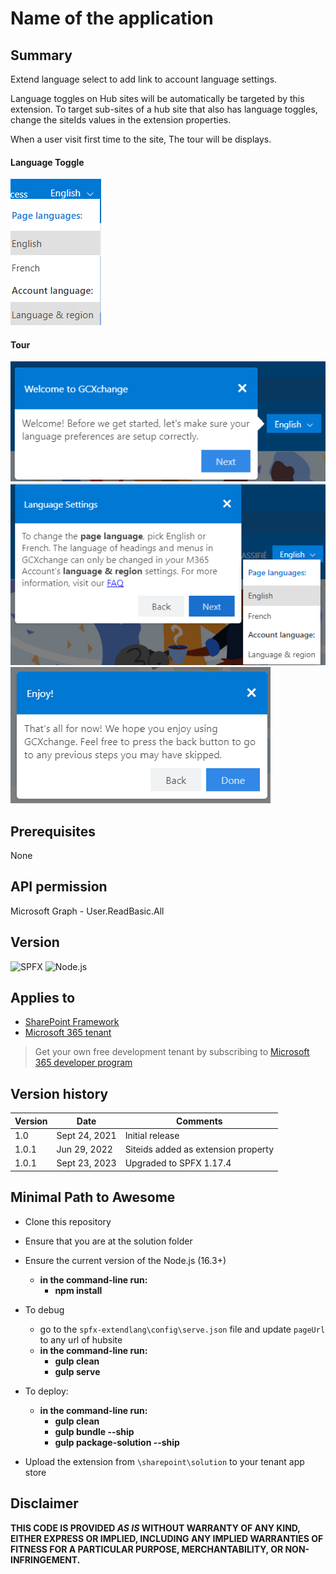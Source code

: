 # Name of the application

## Summary

Extend language select to add link to account language settings.

Language toggles on Hub sites will be automatically be targeted by this extension. To target sub-sites of a hub site that also has language toggles, change the siteIds values in the extension properties.

When a user visit first time to the site, The tour will be displays.

#### Language Toggle
![Language Toggle Preview](sharepoint/assets/lang-ext.png)
#### Tour
![Preview of Tour](sharepoint/assets/lng-ext-tour1.png)
![Preview of Tour](sharepoint/assets/lng-ext-tour2.png)
![Preview of Tour](sharepoint/assets/lng-ext-tour3.png)

## Prerequisites
None
## API permission
Microsoft Graph - User.ReadBasic.All
## Version 
![SPFX](https://img.shields.io/badge/SPFX-1.17.4-green.svg)
![Node.js](https://img.shields.io/badge/Node.js-v16.3+-green.svg)

## Applies to

- [SharePoint Framework](https://aka.ms/spfx)
- [Microsoft 365 tenant](https://docs.microsoft.com/en-us/sharepoint/dev/spfx/set-up-your-developer-tenant)

> Get your own free development tenant by subscribing to [Microsoft 365 developer program](http://aka.ms/o365devprogram)

## Version history

Version|Date|Comments
-------|----|--------
1.0|Sept 24, 2021|Initial release
1.0.1  | Jun 29, 2022 | Siteids added as extension property
1.0.1  | Sept 23, 2023 | Upgraded to SPFX 1.17.4

## Minimal Path to Awesome
- Clone this repository
- Ensure that you are at the solution folder
- Ensure the current version of the Node.js (16.3+)
  - **in the command-line run:**
    - **npm install**
- To debug
  - go to the `spfx-extendlang\config\serve.json` file and update `pageUrl` to any url of hubsite
  - **in the command-line run:**
    - **gulp clean**
    - **gulp serve**
- To deploy: 
  - **in the command-line run:**
    - **gulp clean**
    - **gulp bundle --ship**
    - **gulp package-solution --ship**

- Upload the extension from `\sharepoint\solution` to your tenant app store
## Disclaimer

**THIS CODE IS PROVIDED *AS IS* WITHOUT WARRANTY OF ANY KIND, EITHER EXPRESS OR IMPLIED, INCLUDING ANY IMPLIED WARRANTIES OF FITNESS FOR A PARTICULAR PURPOSE, MERCHANTABILITY, OR NON-INFRINGEMENT.**